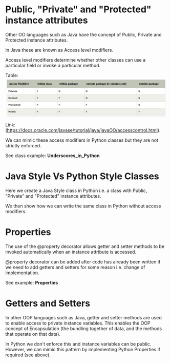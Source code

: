 # Public, "Private" and "Protected" instance attributes
Other OO languages such as Java have the concept of Public, Private and Protected instance attributes.

In Java these are known as Access level modifiers.

Access level modifiers determine whether other classes can use a particular field or invoke a particular method.

Table:
<img src="img/Access Modifiers.png">

Link:(https://docs.oracle.com/javase/tutorial/java/javaOO/accesscontrol.html).

We can mimic these access modifiers in Python classes but they are not strictly enforced. 

See class example: <strong>Underscores_in_Python</strong>

# Java Style Vs Python Style Classes
Here we create a Java Style class in Python i.e. a class with Public, "Private" and "Protected" instance attributes.

We then show how we can write the same class in Python without access modifiers.

# Properties
The use of the @property decorator allows getter and setter methods to be invoked automatically when an instance attribute is accessed.

@property decorator can be added after code has already been written if we need to add getters and setters for some reason i.e. change of implementation. 

See example: <strong>Properties</strong>

# Getters and Setters
In other OOP languages such as Java, getter and setter methods are used to enable access to private instance variables. This enables the OOP concept of Encapsulation (the bundling together of data, and the methods that operate on that data).

In Python we don't enforce this and instance variables can be public. However, we can mimic this pattern by implementing Python Properties if required (see above).
